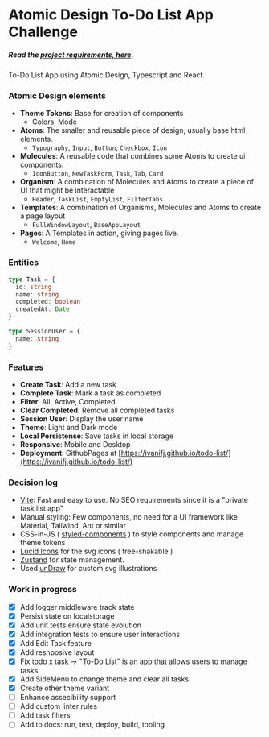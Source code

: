 # Atomic Design To-Do List App Challenge

##### Read the [project requirements, here](requirements.md).
To-Do List App using Atomic Design, Typescript and React. 

### Atomic Design elements
- **Theme Tokens**: Base for creation of components
  - Colors, Mode
- **Atoms**: The smaller and reusable piece of design, usually base html elements.
  - `Typography`, `Input`, `Button`, `Checkbox`, `Icon`
- **Molecules**: A reusable code that combines some Atoms to create ui components.
  - `IconButton`, `NewTaskForm`, `Task`, `Tab`, `Card`
- **Organism**: A combination of Molecules and Atoms to create a piece of UI that might be interactable
  - `Header`, `TaskList`, `EmptyList`, `FilterTabs` 
- **Templates**: A combination of Organisms, Molecules and Atoms to create a page layout
  - `FullWindowLayout`, `BaseAppLayout`
- **Pages**: A Templates in action, giving pages live.
  - `Welcome`, `Home`

### Entities

```ts
type Task = {
  id: string
  name: string
  completed: boolean
  createdAt: Date
}

type SessionUser = {
  name: string
}
```

### Features
- **Create Task**: Add a new task
- **Complete Task**: Mark a task as completed
- **Filter**: All, Active, Completed
- **Clear Completed**: Remove all completed tasks
- **Session User**: Display the user name
- **Theme**: Light and Dark mode
- **Local Persistense**: Save tasks in local storage
- **Responsive**: Mobile and Desktop
- **Deployment**: GithubPages at [https://ivanifj.github.io/todo-list/](https://ivanifj.github.io/todo-list/)

### Decision log
- [Vite](https://vitejs.dev/): Fast and easy to use. No SEO requirements since it is a "private task list app"
- Manual styling: Few components, no need for a UI framework like Material, Tailwind, Ant or similar
- CSS-in-JS ( [styled-components](https://styled-components.com/) ) to style components and manage theme tokens
- [Lucid Icons](https://lucide.dev/) for the svg icons ( tree-shakable )
- [Zustand](https://github.com/pmndrs/zustand) for state management.
- Used [unDraw](https://undraw.co/illustrations) for custom svg illustrations

### Work in progress
- [x] Add logger middleware track state
- [x] Persist state on localstorage
- [x] Add unit tests ensure state evolution
- [x] Add integration tests to ensure user interactions
- [x] Add Edit Task feature
- [x] Add resnposive layout
- [x] Fix todo x task -> "To-Do List" is an app that allows users to manage tasks
- [x] Add SideMenu to change theme and clear all tasks
- [x] Create other theme variant
- [ ] Enhance assecibility support
- [ ] Add custom linter rules
- [ ] Add task filters
- [ ] Add to docs: run, test, deploy, build, tooling
